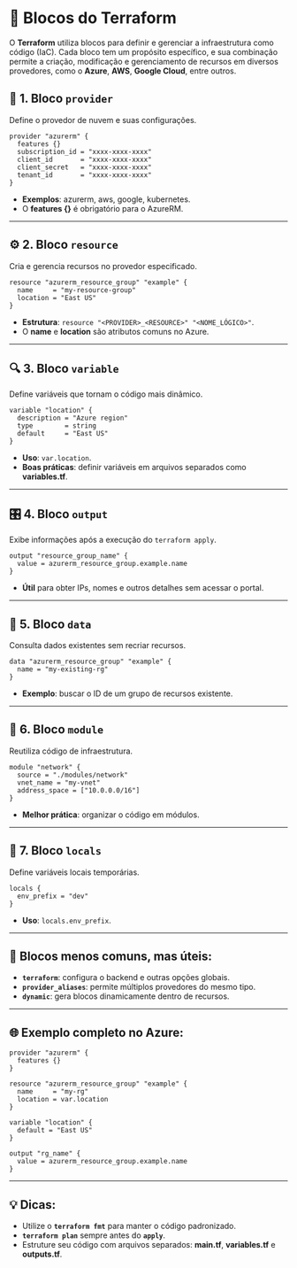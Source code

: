 # 🌱 Blocos do Terraform

O **Terraform** utiliza blocos para definir e gerenciar a infraestrutura como código (IaC). Cada bloco tem um propósito específico, e sua combinação permite a criação, modificação e gerenciamento de recursos em diversos provedores, como o **Azure**, **AWS**, **Google Cloud**, entre outros.

## 🧱 1. Bloco `provider`
Define o provedor de nuvem e suas configurações.

```hcl
provider "azurerm" {
  features {}
  subscription_id = "xxxx-xxxx-xxxx"
  client_id       = "xxxx-xxxx-xxxx"
  client_secret   = "xxxx-xxxx-xxxx"
  tenant_id       = "xxxx-xxxx-xxxx"
}
```

- **Exemplos**: azurerm, aws, google, kubernetes.  
- O **features {}** é obrigatório para o AzureRM.

---

## ⚙️ 2. Bloco `resource`
Cria e gerencia recursos no provedor especificado.

```hcl
resource "azurerm_resource_group" "example" {
  name     = "my-resource-group"
  location = "East US"
}
```

- **Estrutura**: `resource "<PROVIDER>_<RESOURCE>" "<NOME_LÓGICO>"`.  
- O **name** e **location** são atributos comuns no Azure.

---

## 🔍 3. Bloco `variable`
Define variáveis que tornam o código mais dinâmico.

```hcl
variable "location" {
  description = "Azure region"
  type        = string
  default     = "East US"
}
```

- **Uso**: `var.location`.  
- **Boas práticas**: definir variáveis em arquivos separados como **variables.tf**.

---

## 🎛️ 4. Bloco `output`
Exibe informações após a execução do `terraform apply`.

```hcl
output "resource_group_name" {
  value = azurerm_resource_group.example.name
}
```

- **Útil** para obter IPs, nomes e outros detalhes sem acessar o portal.

---

## 🔄 5. Bloco `data`
Consulta dados existentes sem recriar recursos.

```hcl
data "azurerm_resource_group" "example" {
  name = "my-existing-rg"
}
```

- **Exemplo**: buscar o ID de um grupo de recursos existente.

---

## 🔗 6. Bloco `module`
Reutiliza código de infraestrutura.

```hcl
module "network" {
  source = "./modules/network"
  vnet_name = "my-vnet"
  address_space = ["10.0.0.0/16"]
}
```

- **Melhor prática**: organizar o código em módulos.

---

## 🔐 7. Bloco `locals`
Define variáveis locais temporárias.

```hcl
locals {
  env_prefix = "dev"
}
```

- **Uso**: `locals.env_prefix`.

---

## 🧠 Blocos menos comuns, mas úteis:
- **`terraform`**: configura o backend e outras opções globais.  
- **`provider_aliases`**: permite múltiplos provedores do mesmo tipo.  
- **`dynamic`**: gera blocos dinamicamente dentro de recursos.

---

## 🌐 Exemplo completo no Azure:

```hcl
provider "azurerm" {
  features {}
}

resource "azurerm_resource_group" "example" {
  name     = "my-rg"
  location = var.location
}

variable "location" {
  default = "East US"
}

output "rg_name" {
  value = azurerm_resource_group.example.name
}
```

---

## 💡 Dicas:
- Utilize o **`terraform fmt`** para manter o código padronizado.  
- **`terraform plan`** sempre antes do **`apply`**.  
- Estruture seu código com arquivos separados: **main.tf**, **variables.tf** e **outputs.tf**.

